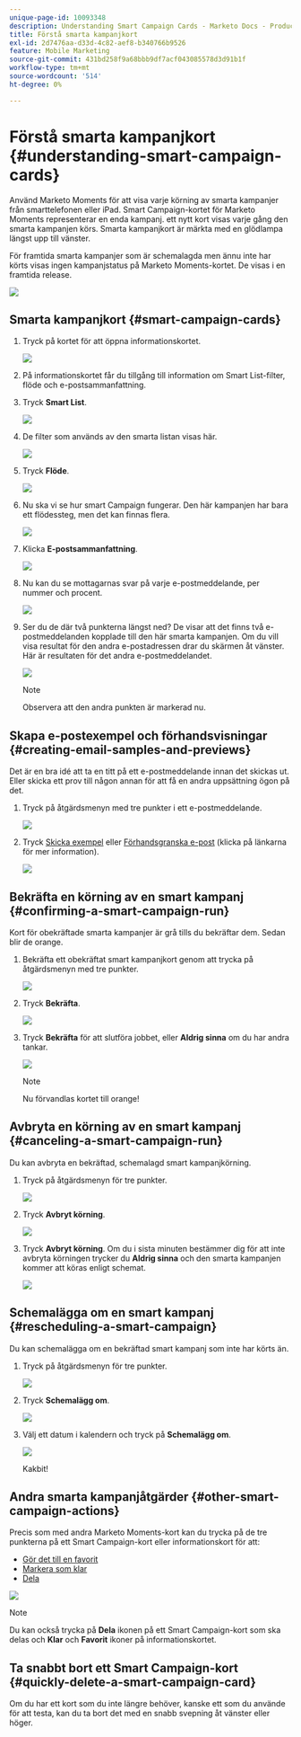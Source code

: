 ```yaml
---
unique-page-id: 10093348
description: Understanding Smart Campaign Cards - Marketo Docs - Product Documentation
title: Förstå smarta kampanjkort
exl-id: 2d7476aa-d33d-4c82-aef8-b340766b9526
feature: Mobile Marketing
source-git-commit: 431bd258f9a68bbb9df7acf043085578d3d91b1f
workflow-type: tm+mt
source-wordcount: '514'
ht-degree: 0%

---
```


# Förstå smarta kampanjkort {#understanding-smart-campaign-cards}

Använd Marketo Moments för att visa varje körning av smarta kampanjer från smarttelefonen eller iPad. Smart Campaign-kortet för Marketo Moments representerar en enda kampanj. ett nytt kort visas varje gång den smarta kampanjen körs. Smarta kampanjkort är märkta med en glödlampa längst upp till vänster.

För framtida smarta kampanjer som är schemalagda men ännu inte har körts visas ingen kampanjstatus på Marketo Moments-kortet. De visas i en framtida release.

![](assets/image2015-9-23-10-3a1-3a5.png)

## Smarta kampanjkort {#smart-campaign-cards}

1. Tryck på kortet för att öppna informationskortet.

   ![](assets/image2015-9-21-11-3a7-3a52.png)

1. På informationskortet får du tillgång till information om Smart List-filter, flöde och e-postsammanfattning.

1. Tryck **Smart List**.

   ![](assets/image2015-9-21-13-3a31-3a49.png)

1. De filter som används av den smarta listan visas här.

   ![](assets/image2015-9-21-13-3a35-3a29.png)

1. Tryck **Flöde**.

   ![](assets/image2015-9-21-13-3a37-3a20.png)

1. Nu ska vi se hur smart Campaign fungerar. Den här kampanjen har bara ett flödessteg, men det kan finnas flera.

   ![](assets/image2015-9-22-15-3a8-3a12.png)

1. Klicka **E-postsammanfattning**.

   ![](assets/image2015-9-21-13-3a51-3a7.png)

1. Nu kan du se mottagarnas svar på varje e-postmeddelande, per nummer och procent.

   ![](assets/image2015-9-21-13-3a59-3a29.png)

1. Ser du de där två punkterna längst ned? De visar att det finns två e-postmeddelanden kopplade till den här smarta kampanjen. Om du vill visa resultat för den andra e-postadressen drar du skärmen åt vänster. Här är resultaten för det andra e-postmeddelandet.

   ![](assets/image2015-9-21-14-3a4-3a51.png)

   >[!NOTE]
   >
   >Observera att den andra punkten är markerad nu.

## Skapa e-postexempel och förhandsvisningar {#creating-email-samples-and-previews}

Det är en bra idé att ta en titt på ett e-postmeddelande innan det skickas ut. Eller skicka ett prov till någon annan för att få en andra uppsättning ögon på det.

1. Tryck på åtgärdsmenyn med tre punkter i ett e-postmeddelande.

   ![](assets/image2015-9-22-14-3a54-3a12.png)

1. Tryck [Skicka exempel](/help/marketo/product-docs/core-marketo-concepts/mobile-apps/marketo-moments/working-with-moments/sending-a-sample.md) eller [Förhandsgranska e-post](/help/marketo/product-docs/core-marketo-concepts/mobile-apps/marketo-moments/working-with-moments/previewing-an-email.md) (klicka på länkarna för mer information).

   ![](assets/image2015-9-22-14-3a52-3a11.png)

## Bekräfta en körning av en smart kampanj {#confirming-a-smart-campaign-run}

Kort för obekräftade smarta kampanjer är grå tills du bekräftar dem. Sedan blir de orange.

1. Bekräfta ett obekräftat smart kampanjkort genom att trycka på åtgärdsmenyn med tre punkter.

   ![](assets/image2015-9-23-10-3a43-3a23.png)

1. Tryck **Bekräfta**.

   ![](assets/image2015-9-23-10-3a45-3a51.png)

1. Tryck **Bekräfta** för att slutföra jobbet, eller **Aldrig sinna** om du har andra tankar.

   ![](assets/image2015-9-23-10-3a47-3a28.png)

   >[!NOTE]
   >
   >Nu förvandlas kortet till orange!

## Avbryta en körning av en smart kampanj {#canceling-a-smart-campaign-run}

Du kan avbryta en bekräftad, schemalagd smart kampanjkörning.

1. Tryck på åtgärdsmenyn för tre punkter.

   ![](assets/image2015-9-22-14-3a34-3a14.png)

1. Tryck **Avbryt körning**.

   ![](assets/image2015-9-22-14-3a35-3a33.png)

1. Tryck **Avbryt körning**. Om du i sista minuten bestämmer dig för att inte avbryta körningen trycker du **Aldrig sinna** och den smarta kampanjen kommer att köras enligt schemat.

   ![](assets/image2015-9-22-14-3a41-3a26.png)

## Schemalägga om en smart kampanj {#rescheduling-a-smart-campaign}

Du kan schemalägga om en bekräftad smart kampanj som inte har körts än.

1. Tryck på åtgärdsmenyn för tre punkter.

   ![](assets/image2015-9-22-14-3a11-3a25.png)

1. Tryck **Schemalägg om**.

   ![](assets/image2015-9-22-14-3a13-3a25.png)

1. Välj ett datum i kalendern och tryck på **Schemalägg om**.

   ![](assets/image2015-9-22-14-3a16-3a56.png)

   Kakbit!

## Andra smarta kampanjåtgärder {#other-smart-campaign-actions}

Precis som med andra Marketo Moments-kort kan du trycka på de tre punkterna på ett Smart Campaign-kort eller informationskort för att:

* [Gör det till en favorit](/help/marketo/product-docs/core-marketo-concepts/mobile-apps/marketo-moments/working-with-moments/creating-a-favorite.md)
* [Markera som klar](/help/marketo/product-docs/core-marketo-concepts/mobile-apps/marketo-moments/working-with-moments/marking-it-done.md)
* [Dela](/help/marketo/product-docs/core-marketo-concepts/mobile-apps/marketo-moments/working-with-moments/sharing-a-moment.md)

![](assets/image2015-9-21-14-3a38-3a19.png)

>[!NOTE]
>
>Du kan också trycka på **Dela** ikonen på ett Smart Campaign-kort som ska delas och **Klar** och **Favorit** ikoner på informationskortet.

## Ta snabbt bort ett Smart Campaign-kort {#quickly-delete-a-smart-campaign-card}

Om du har ett kort som du inte längre behöver, kanske ett som du använde för att testa, kan du ta bort det med en snabb svepning åt vänster eller höger.
